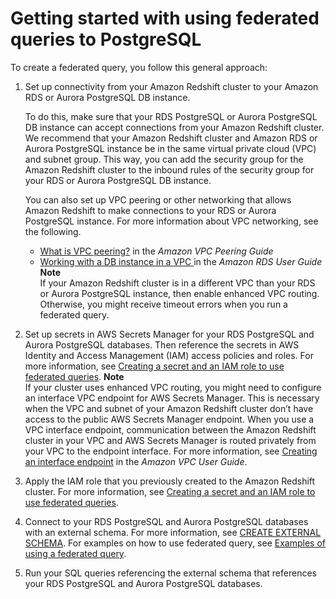 # Getting started with using federated queries to PostgreSQL<a name="getting-started-federated"></a>

To create a federated query, you follow this general approach: 

1. Set up connectivity from your Amazon Redshift cluster to your Amazon RDS or Aurora PostgreSQL DB instance\. 

   To do this, make sure that your RDS PostgreSQL or Aurora PostgreSQL DB instance can accept connections from your Amazon Redshift cluster\. We recommend that your Amazon Redshift cluster and Amazon RDS or Aurora PostgreSQL instance be in the same virtual private cloud \(VPC\) and subnet group\. This way, you can add the security group for the Amazon Redshift cluster to the inbound rules of the security group for your RDS or Aurora PostgreSQL DB instance\. 

   You can also set up VPC peering or other networking that allows Amazon Redshift to make connections to your RDS or Aurora PostgreSQL instance\.  For more information about VPC networking, see the following\. 
   + [What is VPC peering?](https://docs.aws.amazon.com/vpc/latest/peering/what-is-vpc-peering.html) in the *Amazon VPC Peering Guide*
   + [Working with a DB instance in a VPC ](https://docs.aws.amazon.com/AmazonRDS/latest/UserGuide/USER_VPC.WorkingWithRDSInstanceinaVPC.html) in the *Amazon RDS User Guide*
**Note**  
If your Amazon Redshift cluster is in a different VPC than your RDS or Aurora PostgreSQL instance, then enable enhanced VPC routing\. Otherwise, you might receive timeout errors when you run a federated query\. 

1. Set up secrets in AWS Secrets Manager for your RDS PostgreSQL and Aurora PostgreSQL databases\. Then reference the secrets in AWS Identity and Access Management \(IAM\) access policies and roles\. For more information, see [Creating a secret and an IAM role to use federated queries](federated-create-secret-iam-role.md)\. 
**Note**  
If your cluster uses enhanced VPC routing, you might need to configure an interface VPC endpoint for AWS Secrets Manager\. This is necessary when the VPC and subnet of your Amazon Redshift cluster don’t have access to the public AWS Secrets Manager endpoint\. When you use a VPC interface endpoint, communication between the Amazon Redshift cluster in your VPC and AWS Secrets Manager is routed privately from your VPC to the endpoint interface\. For more information, see [Creating an interface endpoint](https://docs.aws.amazon.com/vpc/latest/userguide/vpce-interface.html#create-interface-endpoint) in the *Amazon VPC User Guide*\. 

1. Apply the IAM role that you previously created to the Amazon Redshift cluster\. For more information, see [Creating a secret and an IAM role to use federated queries](federated-create-secret-iam-role.md)\.

1. Connect to your RDS PostgreSQL and Aurora PostgreSQL databases with an external schema\. For more information, see [CREATE EXTERNAL SCHEMA](r_CREATE_EXTERNAL_SCHEMA.md)\. For examples on how to use federated query, see [Examples of using a federated query](federated_query_example.md)\.

1. Run your SQL queries referencing the external schema that references your RDS PostgreSQL and Aurora PostgreSQL databases\. 